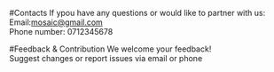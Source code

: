 #Contacts
If ypou have any questions or would like to partner with us:<br>
Email:mosaic@gmail.com<br>
Phone number: 0712345678

#Feedback & Contribution
We welcome your feedback!<br>
Suggest changes or report issues via  email or phone

